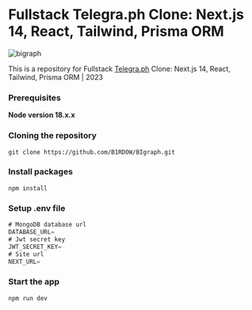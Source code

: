# Fullstack Telegra.ph Clone: Next.js 14, React, Tailwind, Prisma ORM
![bigraph](https://github.com/B1RDOW/BIgraph/assets/61405779/e29c4c8f-1c01-4899-989a-f2106d830a67)


This is a repository for Fullstack [Telegra.ph](https://telegra.ph) Clone: Next.js 14, React, Tailwind, Prisma ORM | 2023

### Prerequisites

**Node version 18.x.x**

### Cloning the repository

```shell
git clone https://github.com/B1RDOW/BIgraph.git
```

### Install packages

```shell
npm install
```

### Setup .env file

```js
# MongoDB database url
DATABASE_URL=
# Jwt secret key 
JWT_SECRET_KEY=
# Site url
NEXT_URL=
```

### Start the app

```shell
npm run dev
```